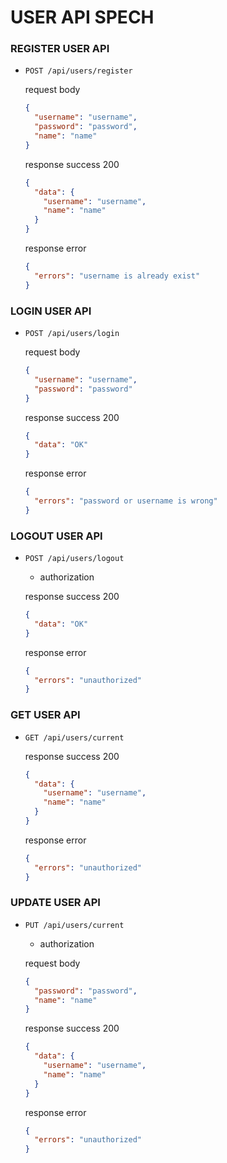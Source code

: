 # USER API SPECH

### REGISTER USER API
- `POST /api/users/register`

  request body

  ```json
  {
    "username": "username",
    "password": "password",
    "name": "name"
  }
  ```

  response success 200

  ```json
  {
    "data": {
      "username": "username",
      "name": "name"
    }
  }
  ```

  response error 

  ```json
  {
    "errors": "username is already exist"
  }
  ```

### LOGIN USER API

- `POST /api/users/login`

  request body

  ```json
  {
    "username": "username",
    "password": "password"
  }
  ```

  response success 200

  ```json
  {
    "data": "OK"
  }
  ```

  response error 

  ```json
  {
    "errors": "password or username is wrong"
  }
  ```

### LOGOUT USER API

- `POST /api/users/logout`

  - authorization

  response success 200

  ```json
  {
    "data": "OK"
  }
  ```

  response error 

  ```json
  {
    "errors": "unauthorized"
  }
  ```

### GET USER API 

- `GET /api/users/current`

  response success 200

  ```json
  {
    "data": {
      "username": "username",
      "name": "name"
    }
  }
  ```

  response error 

  ```json
  {
    "errors": "unauthorized"
  }
  ```

### UPDATE USER API

- `PUT /api/users/current`

  - authorization

  request body

  ```json
  {
    "password": "password",
    "name": "name"
  }
  ```

  response success 200

  ```json
  {
    "data": {
      "username": "username",
      "name": "name"
    }
  }
  ```

  response error 

  ```json
  {
    "errors": "unauthorized"
  }
  ```
